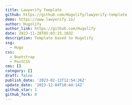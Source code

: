 ```yaml
---
title: Lawyerify Template
github: https://github.com/Hugolify/lawyerify-template
demo: https://www.lawyerify.io/
author: Hugolify
author_link: https://github.com/Hugolify
date: 2023-11-28T05:03:15.103Z
description: Template based to Hugolify
ssg:
  - Hugo
css:
  - Bootstrap
  - PostCSS
cms: []
category: []
draft: false
publish_date: '2023-02-13T12:54:26Z'
update_date: '2023-12-04T10:44:14Z'
github_star: 1
github_fork: 0
---
```

